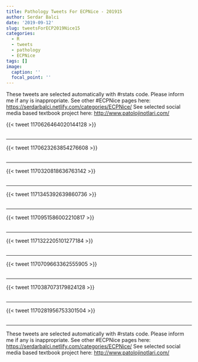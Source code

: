 ```yaml
---
title: Pathology Tweets For ECPNice - 201915
author: Serdar Balci
date: '2019-09-12'
slug: tweetsForECP2019Nice15
categories:
  - R
  - tweets
  - pathology
  - ECPNice
tags: []
image:
  caption: ''
  focal_point: ''
---
```



These tweets are selected automatically with #rstats code. Please inform me if any is inappropriate.
See other #ECPNice pages here: https://serdarbalci.netlify.com/categories/ECPNice/ 
See selected social media based textbook project here: http://www.patolojinotlari.com/

{{< tweet 1170626464020144128 >}}
<br>
<br>
<hr>
{{< tweet 1170623263854276608 >}}
<br>
<br>
<hr>
{{< tweet 1170320818636763142 >}}
<br>
<br>
<hr>
{{< tweet 1171345392639860736 >}}
<br>
<br>
<hr>
{{< tweet 1170951586002210817 >}}
<br>
<br>
<hr>
{{< tweet 1171322205101277184 >}}
<br>
<br>
<hr>
{{< tweet 1170709663362555905 >}}
<br>
<br>
<hr>
{{< tweet 1170387073179824128 >}}
<br>
<br>
<hr>
{{< tweet 1170281956753301504 >}}
<br>
<br>
<hr>


These tweets are selected automatically with #rstats code. Please inform me if any is inappropriate.
See other #ECPNice pages here: https://serdarbalci.netlify.com/categories/ECPNice/ 
See selected social media based textbook project here: http://www.patolojinotlari.com/
